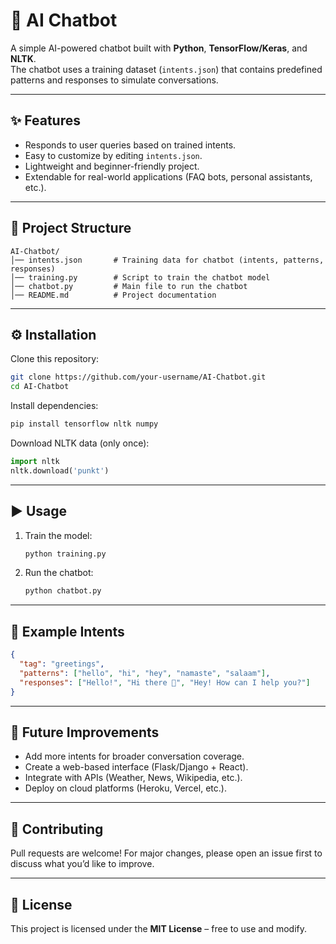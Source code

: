 # 🤖 AI Chatbot

A simple AI-powered chatbot built with **Python**, **TensorFlow/Keras**, and **NLTK**.  
The chatbot uses a training dataset (`intents.json`) that contains predefined patterns and responses to simulate conversations.

---

## ✨ Features
- Responds to user queries based on trained intents.
- Easy to customize by editing `intents.json`.
- Lightweight and beginner-friendly project.
- Extendable for real-world applications (FAQ bots, personal assistants, etc.).

---

## 📂 Project Structure
```
AI-Chatbot/
│── intents.json       # Training data for chatbot (intents, patterns, responses)
│── training.py        # Script to train the chatbot model
│── chatbot.py         # Main file to run the chatbot
│── README.md          # Project documentation
```

---

## ⚙️ Installation
Clone this repository:
```bash
git clone https://github.com/your-username/AI-Chatbot.git
cd AI-Chatbot
```

Install dependencies:
```bash
pip install tensorflow nltk numpy
```

Download NLTK data (only once):
```python
import nltk
nltk.download('punkt')
```

---

## ▶️ Usage
1. Train the model:
   ```bash
   python training.py
   ```

2. Run the chatbot:
   ```bash
   python chatbot.py
   ```

---

## 📌 Example Intents
```json
{
  "tag": "greetings",
  "patterns": ["hello", "hi", "hey", "namaste", "salaam"],
  "responses": ["Hello!", "Hi there 👋", "Hey! How can I help you?"]
}
```

---

## 🚀 Future Improvements
- Add more intents for broader conversation coverage.
- Create a web-based interface (Flask/Django + React).
- Integrate with APIs (Weather, News, Wikipedia, etc.).
- Deploy on cloud platforms (Heroku, Vercel, etc.).

---

## 🤝 Contributing
Pull requests are welcome! For major changes, please open an issue first to discuss what you’d like to improve.

---

## 📝 License
This project is licensed under the **MIT License** – free to use and modify.
